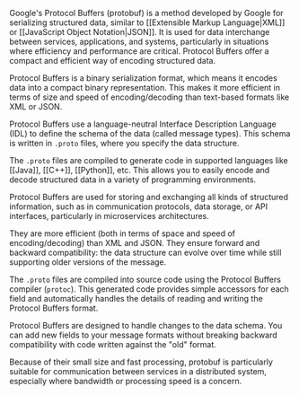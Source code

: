 Google's Protocol Buffers (protobuf) is a method developed by Google for serializing structured data, similar to [[Extensible Markup Language|XML]] or [[JavaScript Object Notation|JSON]]. It is used for data interchange between services, applications, and systems, particularly in situations where efficiency and performance are critical. Protocol Buffers offer a compact and efficient way of encoding structured data.

Protocol Buffers is a binary serialization format, which means it encodes data into a compact binary representation. This makes it more efficient in terms of size and speed of encoding/decoding than text-based formats like XML or JSON.

Protocol Buffers use a language-neutral Interface Description Language (IDL) to define the schema of the data (called message types). This schema is written in `.proto` files, where you specify the data structure.

The `.proto` files are compiled to generate code in supported languages like [[Java]], [[C++]], [[Python]], etc. This allows you to easily encode and decode structured data in a variety of programming environments.

Protocol Buffers are used for storing and exchanging all kinds of structured information, such as in communication protocols, data storage, or API interfaces, particularly in microservices architectures.

They are more efficient (both in terms of space and speed of encoding/decoding) than XML and JSON. They ensure forward and backward compatibility: the data structure can evolve over time while still supporting older versions of the message.

The `.proto` files are compiled into source code using the Protocol Buffers compiler (`protoc`). This generated code provides simple accessors for each field and automatically handles the details of reading and writing the Protocol Buffers format.

Protocol Buffers are designed to handle changes to the data schema. You can add new fields to your message formats without breaking backward compatibility with code written against the "old" format.

Because of their small size and fast processing, protobuf is particularly suitable for communication between services in a distributed system, especially where bandwidth or processing speed is a concern.